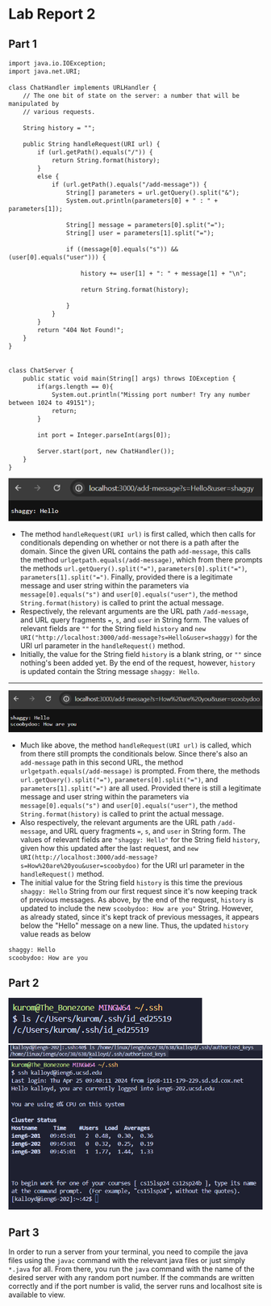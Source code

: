 # Lab Report 2
## Part 1

```
import java.io.IOException;
import java.net.URI;

class ChatHandler implements URLHandler {
    // The one bit of state on the server: a number that will be manipulated by
    // various requests.

    String history = "";

    public String handleRequest(URI url) {
        if (url.getPath().equals("/")) {
            return String.format(history);
        }
        else {
            if (url.getPath().equals("/add-message")) {
                String[] parameters = url.getQuery().split("&");
                System.out.println(parameters[0] + " : " + parameters[1]);

                String[] message = parameters[0].split("=");
                String[] user = parameters[1].split("=");
                
                if ((message[0].equals("s")) && (user[0].equals("user"))) {
                    
                    history += user[1] + ": " + message[1] + "\n";

                    return String.format(history);
                
                }
            }
        }
        return "404 Not Found!";
    }
}


class ChatServer {
    public static void main(String[] args) throws IOException {
        if(args.length == 0){
            System.out.println("Missing port number! Try any number between 1024 to 49151");
            return;
        }

        int port = Integer.parseInt(args[0]);

        Server.start(port, new ChatHandler());
    }
}
```

![Image](chatserver1.png)
* The method `handleRequest(URI url)` is first called, which then calls for conditionals depending on whether or not there is a path after the domain. Since the given URL contains the path `add-message`, this calls the method `urlgetpath.equals(/add-message)`, which from there prompts the methods `url.getQuery().split("=")`, `parameters[0].split("=")`, `parameters[1].split("=")`. Finally, provided there is a legitimate message and user string within the parameters via `message[0].equals("s")` and `user[0].equals("user")`, the method `String.format(history)` is called to print the actual message.
* Respectively, the relevant arguments are the URL path `/add-message`, and URL query fragments `=`, `s`, and `user` in String form. The values of relevant fields are `""` for the String field `history` and `new URI("http://localhost:3000/add-message?s=Hello&user=shaggy)` for the URI url parameter in the `handleRequest()` method.
* Initially, the value for the String field `history` is a blank string, or `""` since nothing's been added yet. By the end of the request, however, `history` is updated contain the String message `shaggy: Hello`.

---
![Image](chatserver2.png)
* Much like above, the method `handleRequest(URI url)` is called, which from there still prompts the conditionals below. Since there's also an `add-message` path in this second URL, the method `urlgetpath.equals(/add-message)` is prompted. From there, the methods `url.getQuery().split("=")`, `parameters[0].split("=")`, and `parameters[1].split("=")` are all used. Provided there is still a legitimate message and user string within the parameters via `message[0].equals("s")` and `user[0].equals("user")`, the method `String.format(history)` is called to print the actual message.
* Also respectively, the relevant arguments are the URL path `/add-message`, and URL query fragments `=`, `s`, and `user` in String form. The values of relevant fields are `"shaggy: Hello"` for the String field `history`, given how this updated after the last request, and `new URI(http://localhost:3000/add-message?s=How%20are%20you&user=scoobydoo)` for the URI url parameter in the `handleRequest()` method.
* The initial value for the String field `history` is this time the previous `shaggy: Hello` String from our first request since it's now keeping track of previous messages. As above, by the end of the request, `history` is updated to include the new `scoobydoo: How are you"` String. However, as already stated, since it's kept track of previous messages, it appears below the "Hello" message on a new line. Thus, the updated `history` value reads as below
```
shaggy: Hello
scoobydoo: How are you
```

## Part 2
![Image](ls_privatekey.png)
![Image](ls_publickey.png)
![Image](login_ssh.png)
## Part 3
In order to run a server from your terminal, you need to compile the java files using the `javac` command with the relevant java files or just simply `*.java` for all. From there, you run the `java` command with the name of the desired server with any random port number. If the commands are written correctly and if the port number is valid, the server runs and localhost site is available to view.
